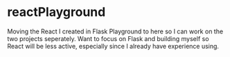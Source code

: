 # reactPlayground

Moving the React I created in Flask Playground to here so I can work on the two projects seperately. Want to focus on Flask and building myself so React will be less active, especially since I already have experience using.
